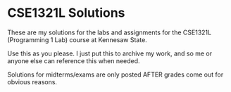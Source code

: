# CSE1321L Solutions

These are my solutions for the labs and assignments for the CSE1321L (Programming 1 Lab) course at Kennesaw State.

Use this as you please. I just put this to archive my work, and so me or anyone else can reference this when needed.

Solutions for midterms/exams are only posted AFTER grades come out for obvious reasons.
